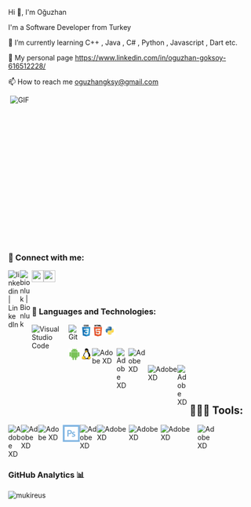 Hi 👋, I'm Oğuzhan

I'm a Software Developer from Turkey



🌱 I’m currently learning  C++ , Java , C# , Python , Javascript , Dart etc.



📝 My personal page https://www.linkedin.com/in/oguzhan-goksoy-616512228/




📫 How to reach me oguzhangksy@gmail.com

<img align="right" alt="GIF" src="https://github.com/abhisheknaiidu/abhisheknaiidu/blob/master/code.gif?raw=true" width="500" height="320" />



### 📩 Connect with me:

[<img align="left" alt="linkedin | LinkedIn" width="24px" src="https://raw.githubusercontent.com/peterthehan/peterthehan/master/assets/linkedin.svg" />][linkedin]
[<img align="left" alt="bionluk | Bionluk" width="24px" src="https://camo.githubusercontent.com/d8d9b479c7ac8b63d98c203f535295986cbd27e69ea53851ef790dd700b96408/68747470733a2f2f75706c6f61642e77696b696d656469612e6f72672f77696b6970656469612f636f6d6d6f6e732f7468756d622f652f65662f537461636b5f4f766572666c6f775f69636f6e2e7376672f37363870782d537461636b5f4f766572666c6f775f69636f6e2e7376672e706e67" />][bionluk]
[<img align="left" height="24" width="24" src="https://upload.wikimedia.org/wikipedia/commons/a/a5/Instagram_icon.png" />][instagram]
[<img align="left" height="24" width="24" src="https://upload.wikimedia.org/wikipedia/commons/7/7e/Gmail_icon_%282020%29.svg" />][gmail]

<br />
<br>
<br />

### 🔧 Languages and Technologies:
[<img align="left" alt="Visual Studio Code" width="75px" src="https://i0.wp.com/thequill.in/wp-content/uploads/2020/03/Java.png?fit=400%2C197&ssl=1" />][vsCode]
[<img align="left" alt="Git" width="24px" src="https://camo.githubusercontent.com/e5f1cbf59a8752f8a31ba28ea3b788daf4c188a84870865acfc16c5567bfd5ce/68747470733a2f2f7365656b6c6f676f2e636f6d2f696d616765732f432f632d73686172702d632d6c6f676f2d303246313737313442412d7365656b6c6f676f2e636f6d2e706e67" />][git]

[<img align="left" alt="Flutter" width="24px" src="https://raw.githubusercontent.com/devicons/devicon/master/icons/css3/css3-original-wordmark.svg" />][flutter]
[<img align="left" alt="Ios" width="24px" src="https://raw.githubusercontent.com/devicons/devicon/master/icons/html5/html5-original-wordmark.svg"/>][ios]
  
[<img align="left" alt="Python" width="24px" src="https://raw.githubusercontent.com/github/explore/cebd63002168a05a6a642f309227eefeccd92950/topics/python/python.png" />][python]

<br>
<br>


[<img align="left" alt="Android" width="24px" src="https://raw.githubusercontent.com/github/explore/80688e429a7d4ef2fca1e82350fe8e3517d3494d/topics/android/android.png" />][android]
[<img align="left" alt="Adobe XD" width="24px" src="https://raw.githubusercontent.com/devicons/devicon/master/icons/linux/linux-original.svg" />][xd]
[<img align="left" alt="Adobe XD" width="50px" src="https://i0.wp.com/teknohisar.com/wp-content/uploads/2017/10/database.png?fit=600%2C315&ssl=1" />][sql]
[<img align="left" alt="Adobe XD" width="24px" src="https://camo.githubusercontent.com/1b8a779f280e099e2d67ab949dad604e25ce0d321e66474c04430201790b3874/68747470733a2f2f7777772e766563746f726c6f676f2e7a6f6e652f6c6f676f732f73716c6974652f73716c6974652d69636f6e2e737667" />][sqllit]
[<img align="left" alt="Adobe XD" width="40px" src="https://cdn.freebiesupply.com/logos/large/2x/php-1-logo-png-transparent.png" />][php]
<br />
<br>
[<img align="left" alt="Adobe XD" width="60px" src="https://www.armbian.com/wp-content/uploads/2018/03/logo2.png" />][armbian]
[<img align="left" alt="Adobe XD" width="25px" src="https://brandslogos.com/wp-content/uploads/thumbs/c-logo-vector.svg" />][cp]
<br />
<br>
<br />

## 👩‍💻📱 Tools:
[<img align="left" alt="Adobe XD" width="26px" src="https://camo.githubusercontent.com/9f1816fe8f44878d77803324ce8e3e1c4d2afc4e3f167b237e93848d3597d4fc/68747470733a2f2f75706c6f61642e77696b696d656469612e6f72672f77696b6970656469612f636f6d6d6f6e732f7468756d622f392f39612f56697375616c5f53747564696f5f436f64655f312e33355f69636f6e2e7376672f3130323470782d56697375616c5f53747564696f5f436f64655f312e33355f69636f6e2e7376672e706e67" />][vicual]

[<img align="left" alt="Adobe XD" width="35px" src="https://camo.githubusercontent.com/9197204cb5fe8007252fd5b2b6cc47b9c4318e16836fe645eccd35941b9ecb9c/68747470733a2f2f63646e342e69636f6e66696e6465722e636f6d2f646174612f69636f6e732f6c6f676f732d616e642d6272616e64732f3531322f39315f446973636f72645f6c6f676f5f6c6f676f732d3531322e706e67" />][i]

[<img align="left" alt="Adobe XD" width="50px" src="https://camo.githubusercontent.com/73fdb461f704939668ec688c0e78b801cd5dd742c77e19b0bcc4284be5137158/68747470733a2f2f63646e2e6272616e64666f6c6465722e696f2f35483434324f33572f61732f706c3534366a2d376c65387a6b2d346e7a7a73312f536c61636b5f4d61726b5f5765622e706e67" />][ii]

[<img align="left" alt="Adobe XD" width="35px" src="https://raw.githubusercontent.com/devicons/devicon/master/icons/photoshop/photoshop-line.svg" />][iii]

[<img align="left" alt="Adobe XD" width="35px" src="https://camo.githubusercontent.com/5da402096f63fafffd2d8afacdecf0029aa989c899149f9836c135ab3d130a6d/68747470733a2f2f63646e2e69636f6e73636f75742e636f6d2f69636f6e2f667265652f706e672d3531322f7472656c6c6f2d362d3536393339352e706e67" />][iiii]

[<img align="left" alt="Adobe XD" width="65px" src="https://www.vincenzoracca.com/images/spring.png" />][iiiii]

[<img align="left" alt="Adobe XD" width="65px" src="https://www.truncgil.com.tr/file/2021/07/android_studio.png" />][iiiiii]

[<img align="left" alt="Adobe XD" width="75px" src="https://cdn.freelogovectors.net/svg10/unity-new-logo-freelogovectors.net_.svg" />][iiiiiii]

[<img align="left" alt="Adobe XD" width="35px" src="https://play-lh.googleusercontent.com/s-V-4IgEcMbk1ZpEYVzwxW9_wUP-W5hPlG31vlKIPyjPzVkHb9FaqLLxLkLfMwWXnZ0=s180" />][iiiiiiii]






<br />
<br />
<br />
<br />



### GitHub Analytics 📊

  <img height="180em" align="left" src="https://github-readme-stats.vercel.app/api/top-langs?username=IbrahimTalha0&show_icons=true&locale=en&layout=compact&langs_count=8&theme=radical" alt="mukireus"/>
</a>

<br />
<br />

[instagram]: https://www.instagram.com/oguzhan_goksoy
[bionluk]: https://stackoverflow.com/users/17634212
[linkedin]: https://www.linkedin.com/in/oguzhan-goksoy-616512228/
[medium]: https://demiribrahimtalha.medium.com/
[gmail]: mailto:oguzhangksy@gmail.com
[flutter]: https://www.w3schools.com/css/
[vsCode]: https://www.java.com/tr/download/help/whatis_java.html
[git]: https://docs.microsoft.com/en-us/dotnet/csharp/
[android]: https://www.android.com/intl/tr_tr/
[php]: https://www.php.net/
[armbian]: https://www.armbian.com/

[python]: https://www.python.org/
[ios]: https://www.w3.org/html/
[xd]: https://www.linux.org/
[cp]: https://www.cplusplus.com/
[sql]: https://www.microsoft.com/tr-tr/sql-server 
[sqllit]: https://www.sqlite.org/
[vicual]: https://code.visualstudio.com/
[i]: https://discord.com/
[ii]: https://slack.com/intl/en-tr/
[iii]: https://www.photoshop.com/en
[iiii]: https://trello.com/en
[iiiii]: https://spring.io/
[iiiiii]: https://developer.android.com/studio
[iiiiiii]: https://unity.com/
[iiiiiiii]: https://www.thingiverse.com/gfdsal09/designs

